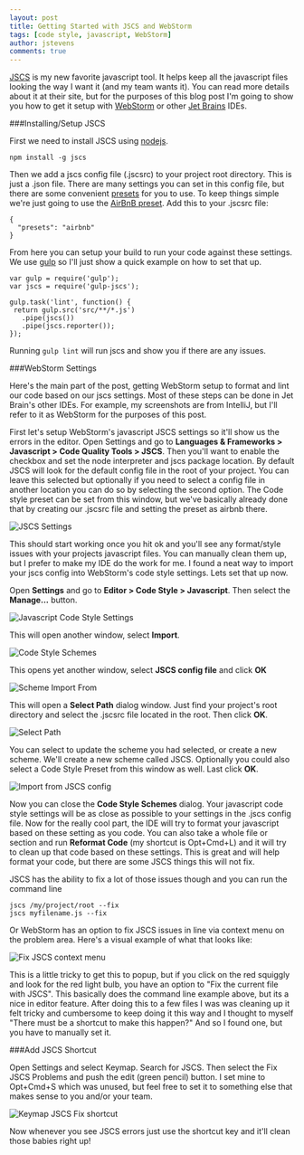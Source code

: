 ```yaml
---
layout: post
title: Getting Started with JSCS and WebStorm
tags: [code style, javascript, WebStorm]
author: jstevens
comments: true
---
```


[JSCS](http://jscs.info/) is my new favorite javascript tool. It helps keep all the javascript files looking the way I want it (and my team wants it). You can read more details about it at their site, but for the purposes of this blog post I'm going to show you how to get it setup with [WebStorm](https://www.jetbrains.com/webstorm/) or other [Jet Brains](https://www.jetbrains.com/) IDEs.

<!-- #REST#BEGIN -->
###Installing/Setup JSCS

First we need to install JSCS using [nodejs](https://nodejs.org/en/).

```
npm install -g jscs
```

Then we add a jscs config file (.jscsrc) to your project root directory. This is just a .json file. There are many settings you can set in this config file, but there are some convenient [presets](http://jscs.info/overview#presets) for you to use. To keep things simple we're just going to use the [AirBnB preset](https://github.com/jscs-dev/node-jscs/blob/master/presets/airbnb.json). Add this to your .jscsrc file:

```
{
  "presets": "airbnb"
}
```

From here you can setup your build to run your code against these settings. We use [gulp](http://gulpjs.com/) so I'll just show a quick example on how to set that up.

```
var gulp = require('gulp');
var jscs = require('gulp-jscs');

gulp.task('lint', function() {
 return gulp.src('src/**/*.js')
   .pipe(jscs())
   .pipe(jscs.reporter());
});
```

Running `gulp lint` will run jscs and show you if there are any issues.


###WebStorm Settings

Here's the main part of the post, getting WebStorm setup to format and lint our code based on our jscs settings. Most of these steps can be done in Jet Brain's other IDEs. For example, my screenshots are from IntelliJ, but I'll refer to it as WebStorm for the purposes of this post.

First let's setup WebStorm's javascript JSCS settings so it'll show us the errors in the editor. Open Settings and go to **Languages & Frameworks > Javascript > Code Quality Tools > JSCS**. Then you'll want to enable the checkbox and set the node interpreter and jscs package location. By default JSCS will look for the default config file in the root of your project. You can leave this selected but optionally if you need to select a config file in another location you can do so by selecting the second option. The Code style preset can be set from this window, but we've basically already done that by creating our .jscsrc file and setting the preset as airbnb there.

![JSCS Settings](http://i.imgur.com/k4t5I9M.png)

This should start working once you hit ok and you'll see any format/style issues with your projects javascript files. You can manually clean them up, but I prefer to make my IDE do the work for me. I found a neat way to import your jscs config into WebStorm's code style settings. Lets set that up now. 

Open **Settings** and go to **Editor > Code Style > Javascript**. Then select the **Manage...** button.

![Javascript Code Style Settings](http://i.imgur.com/paw2sxV.png)

This will open another window, select **Import**.

![Code Style Schemes](http://i.imgur.com/ttmSNi7.png)

This opens yet another window, select **JSCS config file** and click **OK**

![Scheme Import From](http://i.imgur.com/GVM7N2m.png)

This will open a **Select Path** dialog window. Just find your project's root directory and select the .jscsrc file located in the root. Then click **OK**.

![Select Path](http://i.imgur.com/LmacVz7.png)

You can select to update the scheme you had selected, or create a new scheme. We'll create a new scheme called JSCS. Optionally you could also select a Code Style Preset from this window as well. Last click **OK**.

![Import from JSCS config](http://i.imgur.com/gFJWKTW.png)

Now you can close the **Code Style Schemes** dialog. Your javascript code style settings will be as close as possible to your settings in the .jscs config file. Now for the really cool part, the IDE will try to format your javascript based on these setting as you code. You can also take a whole file or section and run **Reformat Code** (my shortcut is Opt+Cmd+L) and it will try to clean up that code based on these settings. This is great and will help format your code, but there are some JSCS things this will not fix. 

JSCS has the ability to fix a lot of those issues though and you can run the command line 

```
jscs /my/project/root --fix
jscs myfilename.js --fix
```

Or WebStorm has an option to fix JSCS issues in line via context menu on the problem area. Here's a visual example of what that looks like:

![Fix JSCS context menu](http://i.imgur.com/cOABQHg.png)

This is a little tricky to get this to popup, but if you click on the red squiggly and look for the red light bulb, you have an option to "Fix the current file with JSCS". This basically does the command line example above, but its a nice in editor feature. After doing this to a few files I was was cleaning up it felt tricky and cumbersome to keep doing it this way and I thought to myself "There must be a shortcut to make this happen?" And so I found one, but you have to manually set it.

###Add JSCS Shortcut

Open Settings and select Keymap. Search for JSCS. Then select the Fix JSCS Problems and push the edit (green pencil) button. I set mine to Opt+Cmd+S which was unused, but feel free to set it to something else that makes sense to you and/or your team.

![Keymap JSCS Fix shortcut](http://i.imgur.com/DvfLmsi.png)

Now whenever you see JSCS errors just use the shortcut key and it'll clean those babies right up!

<!-- #REST#END -->
